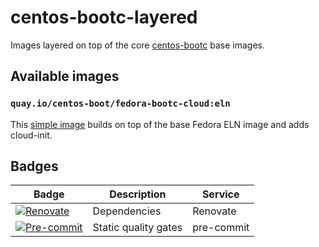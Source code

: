 # centos-bootc-layered

Images layered on top of the core [centos-bootc][5] base images.

## Available images

### `quay.io/centos-boot/fedora-bootc-cloud:eln`

This [simple image](fedora-bootc-cloud/) builds on top of the base Fedora ELN image
and adds cloud-init.

## Badges

| Badge                   | Description          | Service      |
| ----------------------- | -------------------- | ------------ |
| [![Renovate][1]][2]     | Dependencies         | Renovate     |
| [![Pre-commit][3]][4]   | Static quality gates | pre-commit   |

[1]: https://img.shields.io/badge/renovate-enabled-brightgreen?logo=renovate
[2]: https://renovatebot.com
[3]: https://img.shields.io/badge/pre--commit-enabled-brightgreen?logo=pre-commit
[4]: https://pre-commit.com/
[5]: https://github.com/CentOS/centos-bootc
